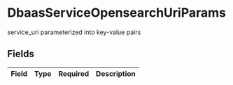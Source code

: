 # DbaasServiceOpensearchUriParams

service_uri parameterized into key-value pairs


## Fields

| Field       | Type        | Required    | Description |
| ----------- | ----------- | ----------- | ----------- |